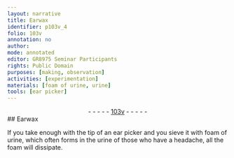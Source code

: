 ```yaml
---
layout: narrative
title: Earwax
identifier: p103v_4
folio: 103v
annotation: no
author:
mode: annotated
editor: GR8975 Seminar Participants
rights: Public Domain
purposes: [making, observation]
activities: [experimentation]
materials: [foam of urine, urine]
tools: [ear picker]
---
```


 <div class="folio" align="center">- - - - - <a href="http://gallica.bnf.fr/ark:/12148/btv1b10500001g/f212.image" target="_blank">103v</a> - - - - - </div>   
## Earwax

 
<span class="activity"></span>If you take enough with the tip of an <span class="tool">ear picker</span> and you sieve it with <span class="material">foam of urine</span>, which often forms in the <span class="material">urine</span> of those who have a headache, all the foam will dissipate.
 
